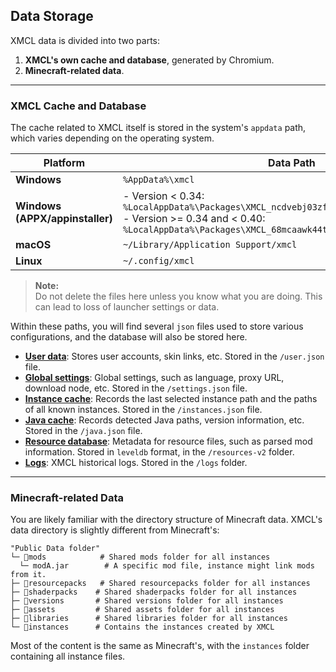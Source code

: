 ## Data Storage

XMCL data is divided into two parts:

1.  **XMCL's own cache and database**, generated by Chromium.
2.  **Minecraft-related data**.

---

### XMCL Cache and Database

The cache related to XMCL itself is stored in the system's `appdata` path, which varies depending on the operating system.

| Platform           | Data Path                                                                 |
|--------------------|---------------------------------------------------------------------------|
| **Windows**        | `%AppData%\xmcl`                                                          |
| **Windows (APPX/appinstaller)** | - Version < 0.34: `%LocalAppData%\Packages\XMCL_ncdvebj03zfcm\LocalCache\Roaming\xmcl` <br> - Version >= 0.34 and < 0.40: `%LocalAppData%\Packages\XMCL_68mcaawk44tpj\LocalCache\Roaming\xmcl` |
| **macOS**          | `~/Library/Application Support/xmcl`                                      |
| **Linux**          | `~/.config/xmcl`                                                          |

> **Note:**  
> Do not delete the files here unless you know what you are doing. This can lead to loss of launcher settings or data.

Within these paths, you will find several `json` files used to store various configurations, and the database will also be stored here.

- **[User data](../protocol/user.md)**: Stores user accounts, skin links, etc. Stored in the `/user.json` file.
- **[Global settings](../protocol/setting.md)**: Global settings, such as language, proxy URL, download node, etc. Stored in the `/settings.json` file.
- **[Instance cache](../protocol/instance.md)**: Records the last selected instance path and the paths of all known instances. Stored in the `/instances.json` file.
- **[Java cache](../protocol/java.md)**: Records detected Java paths, version information, etc. Stored in the `/java.json` file.
- **[Resource database](../protocol/resources.md)**: Metadata for resource files, such as parsed mod information. Stored in `leveldb` format, in the `/resources-v2` folder.
- **[Logs](../protocol/logs.md)**: XMCL historical logs. Stored in the `/logs` folder.

---

### Minecraft-related Data

You are likely familiar with the directory structure of Minecraft data.
XMCL's data directory is slightly different from Minecraft's:

```
"Public Data folder"
└─ 📂mods            # Shared mods folder for all instances
  └─ modA.jar        # A specific mod file, instance might link mods from it.
├─ 📂resourcepacks   # Shared resourcepacks folder for all instances
├─ 📂shaderpacks    # Shared shaderpacks folder for all instances
├─ 📂versions       # Shared versions folder for all instances
├─ 📂assets         # Shared assets folder for all instances
├─ 📂libraries      # Shared libraries folder for all instances
└─ 📂instances      # Contains the instances created by XMCL
```

Most of the content is the same as Minecraft's, with the `instances` folder containing all instance files.

